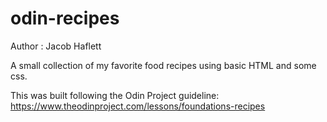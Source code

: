 # odin-recipes

Author : Jacob Haflett

A small collection of my favorite food recipes using basic HTML and some css. 

This was built following the Odin Project guideline:
    https://www.theodinproject.com/lessons/foundations-recipes

